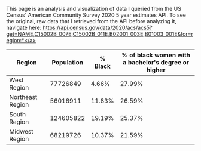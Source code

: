 This page is an analysis and visualization of data I queried from the US Census' American Community Survey 2020 5 year estimates API. To see the original, raw data that I retrieved from the API before analyzing it, navigate here: <a href="https://api.census.gov/data/2020/acs/acs5?get=NAME,C15002B_007E,C15002B_011E,B02001_003E,B01003_001E&for=region:*">https://api.census.gov/data/2020/acs/acs5?get=NAME,C15002B_007E,C15002B_011E,B02001_003E,B01003_001E&for=region:*</a>

|Region|Population|% Black|% of black women with a bachelor's degree or higher|
|---|---|---|---|
|West Region|77726849|4.66%|27.99%|
|Northeast Region|56016911|11.83%|26.59%|
|South Region|124605822|19.19%|25.37%|
|Midwest Region|68219726|10.37%|21.59%|
